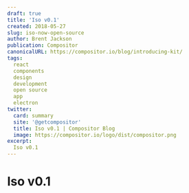 ```yaml
---
draft: true
title: 'Iso v0.1'
created: 2018-05-27
slug: iso-now-open-source
author: Brent Jackson
publication: Compositor
canonicalURL: https://compositor.io/blog/introducing-kit/
tags:
  react
  components
  design
  development
  open source
  app
  electron
twitter:
  card: summary
  site: '@getcompositor'
  title: Iso v0.1 | Compositor Blog
  image: https://compositor.io/logo/dist/compositor.png
excerpt:
  Iso v0.1
---
```


# Iso v0.1

<!--

# Iso: Reducing The Barrier to Entry for Component Based UI Development

# Iso: Component Based UI Development without the Overhead

- We love Open source software
- we think Code should be for everyone
- Current tooling is powerful but working at a higher level of abstraction
- Getting started with modern front end tooling comes with a lot of assumptions
	- terminal, command line
	- Bundlers and app setup
	- IDEs and text editors
	- Git
- Creating UI directly in the medium is the best approach
- No handoff/minimize QA and design bugs
- Removing barriers to entry
- Component based UI is the future
- Better design tools
- Too good of an idea to keep closed
- Help from our community

- we have a lot of ideas for where tooling like this can go, but we only have so many hours in the day

- should designers Code is the wrong question to ask
- If you want to, it shouldn't be hard to get started
- Shouldn't everyone Code?

Shoutouts
- Glitch
- Codesandbox
- Create react app
- Egghead, etc
-->

